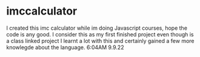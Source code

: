 # imccalculator

I created this imc calculator while im doing Javascript courses, hope the code is any good. I consider this as my first finished project even though is a class linked project I learnt a lot with this and certainly gained a few more knowlegde about the language. 6:04AM 9.9.22
